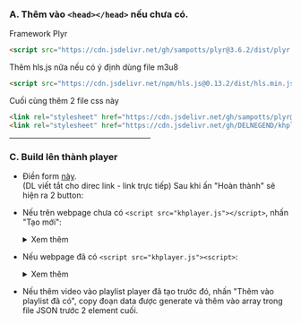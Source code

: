 ### A. Thêm vào ```<head></head>``` nếu chưa có.

Framework Plyr
```html
<script src="https://cdn.jsdelivr.net/gh/sampotts/plyr@3.6.2/dist/plyr.min.js"></script> 
```
 Thêm hls.js nữa nếu có ý định dùng file m3u8
 ```html
 <script src="https://cdn.jsdelivr.net/npm/hls.js@0.13.2/dist/hls.min.js"></script>
 ```
 Cuối cùng thêm 2 file css này
 ```html
 <link rel="stylesheet" href="https://cdn.jsdelivr.net/gh/sampotts/plyr@3.6.2/dist/plyr.css">
 <link rel="stylesheet" href="https://cdn.jsdelivr.net/gh/DELNEGEND/khplayer@5.3/dist/khplayer.min.css">
 ```

<hr width='50%'>

### C. Build lên thành player
  - Điền form [này](https://khplayer.delnegend.xyz/others/genScreen).<br> (DL viết tắt cho direc link - link trực tiếp)
  Sau khi ấn "Hoàn thành" sẽ hiện ra 2 button:
  - Nếu trên webpage chưa có `<script src="khplayer.js"></script>`, nhấn "Tạo mới":
    
    <details>
      <summary>Xem thêm</summary>

      - Nhấn "Tải file JSON", upload lên cloud có direct link ([đọc phần này](#tips))
      - Nhấn "Sao chép container", dán vào vị trí muốn đặt playlist player trên webpage (dùng id khác nhớ edit phần tử cuối trong file JSON vừa tải).
      - Tiếp đến thêm `<script>` này vào webpage, chỗ nào cũng được:
        ```html
        <script defer src="https://cdn.jsdelivr.net/gh/DELNEGEND/khplayer@5.3/dist/khplayer.min.js" jsonPath='<array (các) đường dẫn đến file JSON>'></script>
        ```
      - Phần "array các đường dẫn đến fle JSON" dán link trực tiếp file .json

          ```javascript
          jsonPath='["//example.com/KHP_123456.json"]'
          // Ngoài cùng là ngoặc đơn, bọc quanh các phần tử là ngoặc kép
        ```
      
    </details>

  - Nếu webpage đã có `<script src="khplayer.js"><script>`:
    <details>
      <summary>Xem thêm</summary>

      - Cũng nhấn "Tạo mới" Làm bước 1 và 2 như trên.
      - Thêm đường dẫn tới file JSON mới này vào array jsonPath nằm trong thẻ ```<script>``` trên ví dụ:

          ```javascript
          jsonPath='["//example.com/KHP_123456.json","//example.com/KHP_654321.json"]'
          ```

    </details>

  - Nếu thêm video vào playlist player đã tạo trước đó, nhấn "Thêm vào playlist đã có", copy đoạn data được generate và thêm vào array trong file JSON trước 2 element cuối.